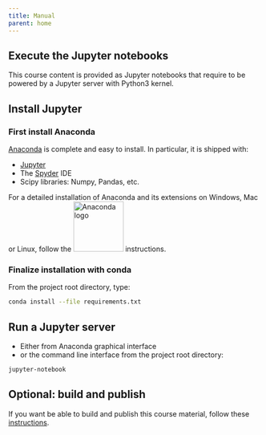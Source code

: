 ```yaml
---
title: Manual
parent: home
---
```


## Execute the Jupyter notebooks

This course content is provided as Jupyter notebooks that require to be powered by a Jupyter server with Python3 kernel.

## Install Jupyter

### First install Anaconda

[Anaconda](https://www.anaconda.com/distribution) is complete and easy to install.
In particular, it is shipped with:

- [Jupyter](http://jupyter.org/)
- The [Spyder](https://github.com/spyder-ide/spyder) IDE
- Scipy libraries: Numpy, Pandas, etc.

For a detailed installation of Anaconda and its extensions on Windows, Mac or Linux, follow the <a href="pages/anaconda.md"><img src="fig/anaconda.png" style="display:inline" alt="Anaconda logo" width="100px"></a> instructions.

### Finalize installation with conda

From the project root directory, type:

```bash
conda install --file requirements.txt
```

## Run a Jupyter server

- Either from Anaconda graphical interface
- or the command line interface from the project root directory:

```bash
jupyter-notebook
```

## Optional: build and publish

If you want be able to build and publish this course material, follow these [instructions](pages/build.md).
